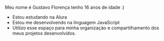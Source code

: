 Meu nome é Gustavo Florença tenho 16 anos de idade :)
- Estou estudando na Alura
- Estou me desenvolvendo na linguagem JavaScript
- Utilizo esse espaço para minha organização e
compartilhamento dos meus projetos desenvolvidos.
